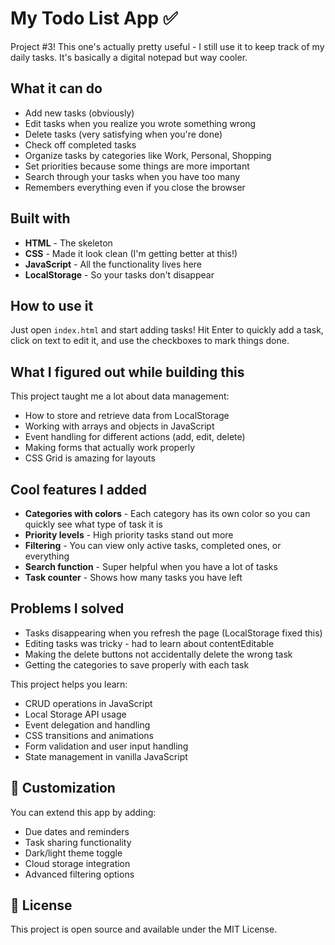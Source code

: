 # My Todo List App ✅

Project #3! This one's actually pretty useful - I still use it to keep track of my daily tasks. It's basically a digital notepad but way cooler.

## What it can do

- Add new tasks (obviously)
- Edit tasks when you realize you wrote something wrong
- Delete tasks (very satisfying when you're done)
- Check off completed tasks
- Organize tasks by categories like Work, Personal, Shopping
- Set priorities because some things are more important
- Search through your tasks when you have too many
- Remembers everything even if you close the browser

## Built with

- **HTML** - The skeleton
- **CSS** - Made it look clean (I'm getting better at this!)
- **JavaScript** - All the functionality lives here
- **LocalStorage** - So your tasks don't disappear

## How to use it

Just open `index.html` and start adding tasks! Hit Enter to quickly add a task, click on text to edit it, and use the checkboxes to mark things done.

## What I figured out while building this

This project taught me a lot about data management:
- How to store and retrieve data from LocalStorage
- Working with arrays and objects in JavaScript
- Event handling for different actions (add, edit, delete)
- Making forms that actually work properly
- CSS Grid is amazing for layouts

## Cool features I added

- **Categories with colors** - Each category has its own color so you can quickly see what type of task it is
- **Priority levels** - High priority tasks stand out more
- **Filtering** - You can view only active tasks, completed ones, or everything
- **Search function** - Super helpful when you have a lot of tasks
- **Task counter** - Shows how many tasks you have left

## Problems I solved

- Tasks disappearing when you refresh the page (LocalStorage fixed this)
- Editing tasks was tricky - had to learn about contentEditable
- Making the delete buttons not accidentally delete the wrong task
- Getting the categories to save properly with each task

This project helps you learn:
- CRUD operations in JavaScript
- Local Storage API usage
- Event delegation and handling
- CSS transitions and animations
- Form validation and user input handling
- State management in vanilla JavaScript

## 🔧 Customization

You can extend this app by adding:
- Due dates and reminders
- Task sharing functionality
- Dark/light theme toggle
- Cloud storage integration
- Advanced filtering options

## 📄 License

This project is open source and available under the MIT License.
